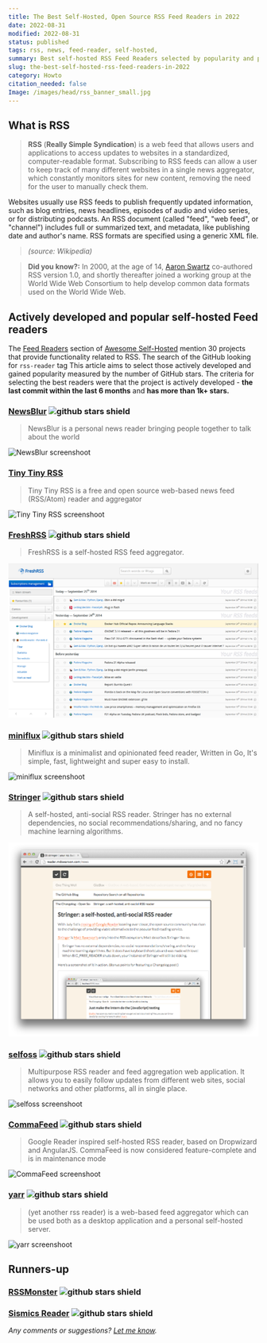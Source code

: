 ```yaml
---
title: The Best Self-Hosted, Open Source RSS Feed Readers in 2022
date: 2022-08-31
modified: 2022-08-31
status: published
tags: rss, news, feed-reader, self-hosted, 
summary: Best self-hosted RSS Feed Readers selected by popularity and project activity.
slug: the-best-self-hosted-rss-feed-readers-in-2022
category: Howto
citation_needed: false
Image: /images/head/rss_banner_small.jpg
---
```

## What is RSS
>**RSS** (**Really Simple Syndication**) is a web feed that allows users and applications to access updates to websites in a standardized, computer-readable format. Subscribing to RSS feeds can allow a user to keep track of many different websites in a single news aggregator, which constantly monitors sites for new content, removing the need for the user to manually check them. 
>
Websites usually use RSS feeds to publish frequently updated information, such as blog entries, news headlines, episodes of audio and video series, or for distributing podcasts. An RSS document (called "feed", "web feed", or "channel") includes full or summarized text, and metadata, like publishing date and author's name. RSS formats are specified using a generic XML file.
>
> *(source: Wikipedia)*


> **Did you know?:** In 2000, at the age of 14, [Aaron Swartz](https://www.rollingstone.com/culture/culture-news/the-brilliant-life-and-tragic-death-of-aaron-swartz-177191/?sub_action=logged_in) co-authored RSS version 1.0, and shortly thereafter joined a working group at the World Wide Web Consortium to help develop common data formats used on the World Wide Web.

## Actively developed and popular self-hosted Feed readers
The [Feed Readers](https://github.com/awesome-selfhosted/awesome-selfhosted#feed-readers) section of [Awesome Self-Hosted](https://github.com/awesome-selfhosted/awesome-selfhosted#feed-readers) mention 30 projects that provide functionality related to RSS. The search of the GitHub looking for `rss-reader` tag This article aims to select those actively developed and gained popularity measured by the number of GitHub stars. The criteria for selecting the best readers were that the project is actively developed - **the last commit within the last 6 months** and **has more than 1k+ stars.**


### [NewsBlur](https://www.newsblur.com/) ![github stars shield](https://img.shields.io/github/stars/samuelclay/NewsBlur.svg?logo=github)
> NewsBlur is a personal news reader bringing people together to talk about the world


![NewsBlur screenshoot](https://webapps-cdn.softpedia.com/screenshots/NewsBlur_1.jpg)


### [Tiny Tiny RSS](https://git.tt-rss.org/)
> Tiny Tiny RSS is a free and open source web-based news feed (RSS/Atom) reader and aggregator

![Tiny Tiny RSS screenshoot](https://tt-rss.org/images/ttrss/21.03/Screenshot%202021-03-10%20152046.webp)


### [FreshRSS](https://github.com/FreshRSS/FreshRSS) ![github stars shield](https://img.shields.io/github/stars/FreshRSS/FreshRSS.svg?logo=github)
> FreshRSS is a self-hosted RSS feed aggregator.

![screenshoot](https://github.com/FreshRSS/FreshRSS/raw/edge/docs/img/FreshRSS-screenshot.png)


### [miniflux](https://miniflux.app/) ![github stars shield](https://img.shields.io/github/stars/miniflux/v2.svg?logo=github)
> Miniflux is a minimalist and opinionated feed reader, Written in Go, It's simple, fast, lightweight and super easy to install.


![miniflux screenshoot](https://miniflux.app/images/overview.png)


### [Stringer](https://github.com/stringer-rss/stringer) ![github stars shield](https://img.shields.io/github/stars/stringer-rss/stringer.svg?logo=github)
> A self-hosted, anti-social RSS reader. Stringer has no external dependencies, no social recommendations/sharing, and no fancy machine learning algorithms.

![Stringer screenshoot](https://github.com/stringer-rss/stringer/raw/main/screenshots/stories.png)

### [selfoss](https://selfoss.aditu.de/) ![github stars shield](https://img.shields.io/github/stars/fossar/selfoss.svg?logo=github)
> Multipurpose RSS reader and feed aggregation web application. It allows you to easily follow updates from different web sites, social networks and other platforms, all in single place.

![selfoss screenshoot](https://selfoss.aditu.de/images/screenshot1.png)


### [CommaFeed](https://github.com/Athou/commafeed) ![github stars shield](https://img.shields.io/github/stars/Athou/commafeed.svg?logo=github)
> Google Reader inspired self-hosted RSS reader, based on Dropwizard and AngularJS. CommaFeed is now considered feature-complete and is in maintenance mode

![CommaFeed screenshoot](https://www.commafeed.com/images/preview.jpg)


### [yarr](https://github.com/nkanaev/yarr) ![github stars shield](https://img.shields.io/github/stars/nkanaev/yarr.svg?logo=github)
>(yet another rss reader) is a web-based feed aggregator which can be used both as a desktop application and a personal self-hosted server.

![yarr screenshoot](https://github.com/nkanaev/yarr/raw/master/etc/promo.png)

## Runners-up
### [RSSMonster](https://github.com/pietheinstrengholt/rssmonster) ![github stars shield](https://img.shields.io/github/stars/pietheinstrengholt/rssmonster.svg?logo=github)

### [Sismics Reader](https://github.com/sismics/reader) ![github stars shield](https://img.shields.io/github/stars/sismics/reader.svg?logo=github)


*Any comments or suggestions? [Let me know](mailto:ksafjan@gmail.com?subject=Blog+post).*

